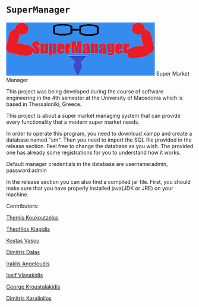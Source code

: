 # `SuperManager`

![plot](https://github.com/PanagiotisKaraliolios/SuperManager/blob/master/src/logo.png "logo")
Super Market Manager

This project was being developed during the course of software engineering
in the 4th semester at the University of Macedonia which is based in Thessaloniki, Greece. 

This project is about a super market managing system that can provide every functionality
that a modern super market needs.

In order to operate this program, you need to download xampp and create a database named "sm".
Then you need to import the SQL file provided in the release section. Feel free to change the database as you wish.
The provided one has already some registrations for you to understand how it works.

Default manager credentials in the database are username:admin, password:admin

In the release section you can also find a compiled jar file. First, you should make sure that you have properly installed 
java(JDK or JRE) on your machine. 

Contributors:

[Themis Koukoutzelas](https://github.com/Tkoukoutzelas "Tkoukoutzelas")

[Theofilos Kiapidis](https://github.com/TheofilosKiapidis "TheofilosKiapidis")

[Kostas Vasou](https://github.com/KonsB "KonsB")

[Dimitris Dalas](https://github.com/JimDal00 "JimDal00")

[Iraklis Angeloudis](https://github.com/iraklisangeloudis "iraklisangeloudis")

[Iosif Vlasakidis](https://github.com/ioslas00 "ioslas00")

[George Kroustalakidis](https://github.com/G-Krou "G-Krou")

[Dimitris Karaliolios](https://github.com/DhmhtrhsKrl "DhmhtrhsKrl")
